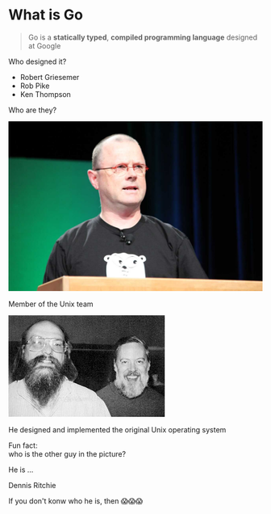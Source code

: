 # What is Go

> Go is a **statically typed**, **compiled programming language** designed at Google

Who designed it?
- Robert Griesemer <!-- .element: class="fragment" -->
- Rob Pike <!-- .element: class="fragment" -->
- Ken Thompson <!-- .element: class="fragment" -->

Who are they?

![Rob Pike](images/rob-pike.jpg)

Member of the Unix team

![Ken Thompson](images/ken-thompson.jpg)

He designed and implemented the original Unix operating system

Fun fact:<br>who is the other guy in the picture?

He is ...

Dennis Ritchie

If you don't konw who he is, then 😱😱😱
